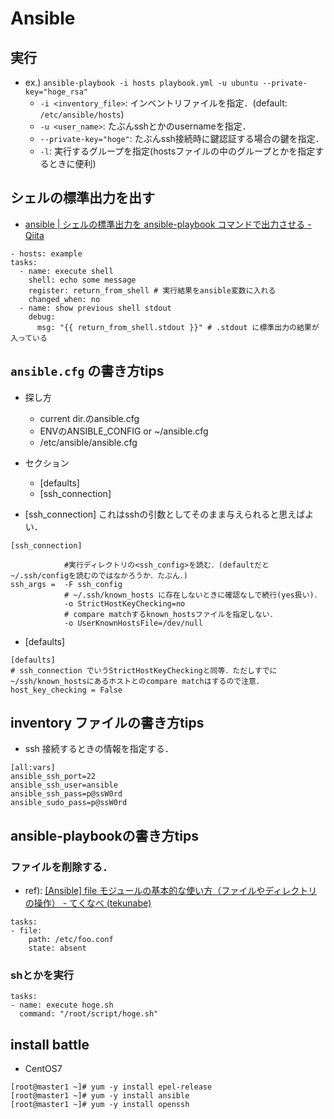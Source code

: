 # Ansible

## 実行
- ex.) `ansible-playbook -i hosts playbook.yml -u ubuntu --private-key="hoge_rsa"`
  - `-i <inventory_file>`: インベントリファイルを指定．(default: `/etc/ansible/hosts`)
  - `-u <user_name>`: たぶんsshとかのusernameを指定．
  - `--private-key="hoge"`: たぶんssh接続時に鍵認証する場合の鍵を指定．
  - `-l`: 実行するグループを指定(hostsファイルの中のグループとかを指定するときに便利)

## シェルの標準出力を出す
- [ansible | シェルの標準出力を ansible-playbook コマンドで出力させる - Qiita](https://qiita.com/YumaInaura/items/5bee47677ec903551bb3)
```
- hosts: example
tasks:
  - name: execute shell
    shell: echo some message
    register: return_from_shell # 実行結果をansible変数に入れる
    changed_when: no
  - name: show previous shell stdout
    debug:
      msg: "{{ return_from_shell.stdout }}" # .stdout に標準出力の結果が入っている
```

## `ansible.cfg` の書き方tips
- 探し方
  - current dir.のansible.cfg
  - ENVのANSIBLE_CONFIG or ~/ansible.cfg
  - /etc/ansible/ansible.cfg

- セクション
  - [defaults]
  - [ssh_connection]

- [ssh_connection]
  これはsshの引数としてそのまま与えられると思えばよい．
```
[ssh_connection]

            #実行ディレクトリの<ssh_config>を読む．(defaultだと~/.ssh/configを読むのではなかろうか．たぶん．)
ssh_args =  -F ssh_config
            # ~/.ssh/known_hosts に存在しないときに確認なしで続行(yes扱い)．
            -o StrictHostKeyChecking=no
            # compare matchするknown_hostsファイルを指定しない．
            -o UserKnownHostsFile=/dev/null
```
- [defaults]
```
[defaults]
# ssh_connection でいうStrictHostKeyCheckingと同等．ただしすでに~/ssh/known_hostsにあるホストとのcompare matchはするので注意．
host_key_checking = False
```

## inventory ファイルの書き方tips
- ssh 接続するときの情報を指定する．
```
[all:vars]
ansible_ssh_port=22
ansible_ssh_user=ansible
ansible_ssh_pass=p@ssW0rd
ansible_sudo_pass=p@ssW0rd
```

## ansible-playbookの書き方tips

### ファイルを削除する．
- ref): [[Ansible] file モジュールの基本的な使い方（ファイルやディレクトリの操作） - てくなべ (tekunabe)](https://tekunabe.hatenablog.jp/entry/2019/03/03/ansible_file_intro)

```
tasks:
- file:
    path: /etc/foo.conf
    state: absent
```

### shとかを実行
```
tasks:
- name: execute hoge.sh
  command: "/root/script/hoge.sh"
```

## install battle
- CentOS7
```
[root@master1 ~]# yum -y install epel-release
[root@master1 ~]# yum -y install ansible
[root@master1 ~]# yum -y install openssh
```
